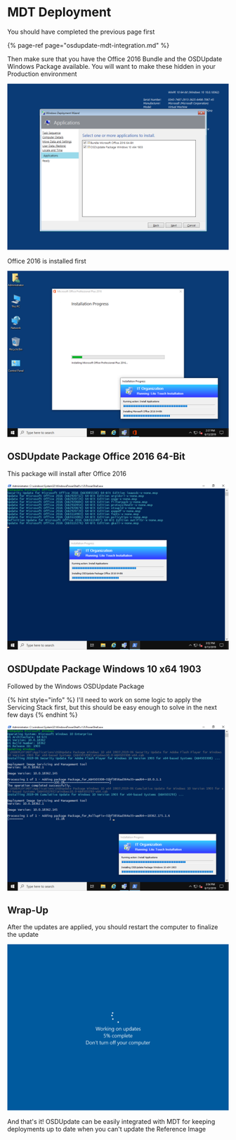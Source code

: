 # MDT Deployment

You should have completed the previous page first

{% page-ref page="osdupdate-mdt-integration.md" %}

Then make sure that you have the Office 2016 Bundle and the OSDUpdate Windows Package available.  You will want to make these hidden in your Production environment

![](../../../.gitbook/assets/image%20%2890%29.png)

Office 2016 is installed first

![](../../../.gitbook/assets/image%20%28208%29.png)

## OSDUpdate Package Office 2016 64-Bit

This package will install after Office 2016

![](../../../.gitbook/assets/image%20%28256%29.png)

## OSDUpdate Package Windows 10 x64 1903

Followed by the Windows OSDUpdate Package

{% hint style="info" %}
I'll need to work on some logic to apply the Servicing Stack first, but this should be easy enough to solve in the next few days
{% endhint %}

![](../../../.gitbook/assets/image%20%28253%29.png)

## Wrap-Up

After the updates are applied, you should restart the computer to finalize the update

![](../../../.gitbook/assets/image%20%28328%29.png)

And that's it!  OSDUpdate can be easily integrated with MDT for keeping deployments up to date when you can't update the Reference Image

















